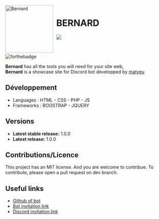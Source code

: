 <img width="150" height="150" align="left" style="float: left; margin: 0 10px 0 0;" alt="Bernard" src="https://cdn.discordapp.com/attachments/937724360725254154/983073875434831872/IMG_1553.JPG">

# BERNARD

[![](https://img.shields.io/discord/983056621716512910.svg?logo=discord&colorB=7289DA)](https://discord.gg/xNSKAkrPUg)

<br>

![forthebadge](http://forthebadge.com/images/badges/built-with-love.svg)

**Bernard** has all the tools you will need for your site web,<br>
**Bernard** is a showcase site for Discord bot developped by [matyeu](https://discord.com/users/916444775861850175)

## Développement

* Languages : HTML - CSS - PHP - JS
* Frameworks : BOOSTRAP - JQUERY

## Versions
* **Latest stable release:** 1.0.0
* **Latest release:** 1.0.0

## Contributions/Licence

This project has an MIT license. And you are welcome to contribue. To contribute, please open a pull request on dev branch.

## Useful links

* [Github of bot](https://github.com/matyeu/bernard_bot)
* [Bot invitation link](https://discord.com/api/oauth2/authorize?client_id=983074050010144819&permissions=8&scope=bot%20applications.commands)
* [Discord invitation link](https://discord.gg/xNSKAkrPUg)



